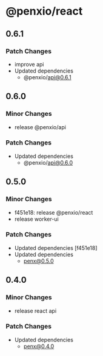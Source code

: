 # @penxio/react

## 0.6.1

### Patch Changes

- improve api
- Updated dependencies
  - @penxio/api@0.6.1

## 0.6.0

### Minor Changes

- release @penxio/api

### Patch Changes

- Updated dependencies
  - @penxio/api@0.6.0

## 0.5.0

### Minor Changes

- f451e18: release @penxio/react
- release worker-ui

### Patch Changes

- Updated dependencies [f451e18]
- Updated dependencies
  - penx@0.5.0

## 0.4.0

### Minor Changes

- release react api

### Patch Changes

- Updated dependencies
  - penx@0.4.0
